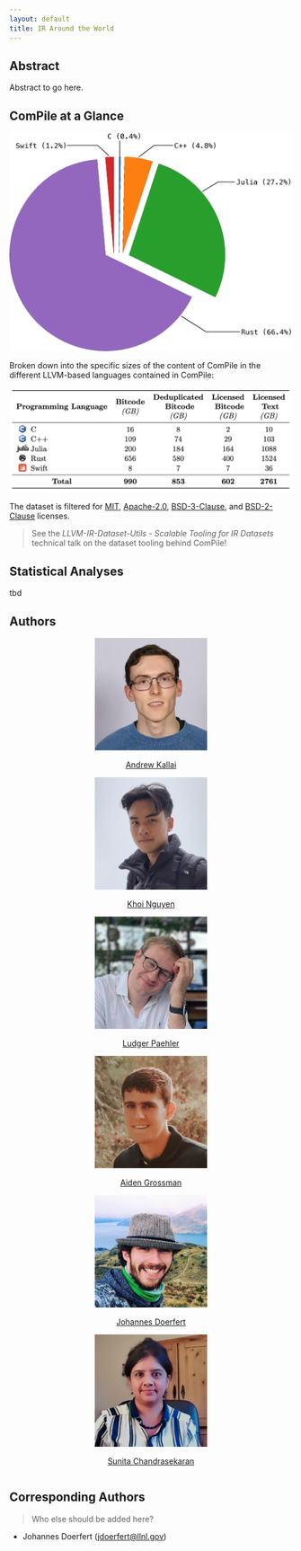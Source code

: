 ```yaml
---
layout: default
title: IR Around the World
---
```



## Abstract

Abstract to go here.

## ComPile at a Glance

![Treemap](ComPile_PieChart.png)

Broken down into the specific sizes of the content of ComPile in the different LLVM-based languages contained in ComPile:

![ComPileTable](ComPileTable.png)

The dataset is filtered for [MIT](https://spdx.org/licenses/MIT.html), [Apache-2.0](https://spdx.org/licenses/Apache-2.0.html), [BSD-3-Clause](https://spdx.org/licenses/BSD-3-Clause-Clear.html), and [BSD-2-Clause](https://spdx.org/licenses/BSD-2-Clause.html) licenses.

> See the _LLVM-IR-Dataset-Utils - Scalable Tooling for IR Datasets_ technical talk on the dataset tooling behind ComPile!

## Statistical Analyses

tbd

## Authors

<div style="display:table;margin: 0 auto;">
<div class="cards">
    <div class="card">
        <img src="kallai.jpg" height="200" width="200" alt="andrew" />
        <p style="text-align:center;"><a href="https://www.linkedin.com/in/andrew-kallai-a990b41a7">Andrew Kallai</a></p>
    </div>
    <div class="card">
        <img src="nguyen.jpg" height="200" width="200" alt="khoi" />
        <p style="text-align:center;"><a href="https://www.linkedin.com/in/khoidng">Khoi Nguyen</a></p>
    </div>
    <div class="card">
        <img class="middle-img" src="paehler.jpg" height="200" width="200" alt="ludger" />
        <p style="text-align:center;"><a href="https://ludger.fyi">Ludger Paehler</a></p>
    </div>
    <div class="card">
        <img src="grossman.png" height="200" width="200" alt="aiden" />
        <p style="text-align:center;"><a href="https://www.linkedin.com/in/aiden-grossman-40213a248/">Aiden Grossman</a></p>
    </div>
    <div class="card">
        <img src="doerfert.jpg" height="200" width="200" alt="johannes" />
        <p style="text-align:center;"><a href="https://people.llnl.gov/doerfert1">Johannes Doerfert</a></p>
    </div>
    <div class="card">
        <img class="middle-img" src="chandrasekaran.jpg" height="200" width="200" alt="sunita" />
        <p style="text-align:center;"><a href="https://crpl.cis.udel.edu/sunita/">Sunita Chandrasekaran</a></p>
    </div>
</div>
</div>

## Corresponding Authors

> Who else should be added here?

* Johannes Doerfert ([jdoerfert@llnl.gov](mailto:jdoerfert@llnl.gov?subject=IRAroundTheWorld))
